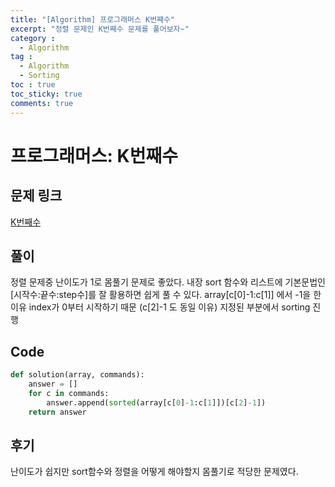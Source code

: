 ```yaml
---
title: "[Algorithm] 프로그래머스 K번째수"
excerpt: "정렬 문제인 K번째수 문제를 풀어보자~"
category :
  - Algorithm
tag :
  - Algorithm
  - Sorting
toc : true
toc_sticky: true
comments: true
---
```


# 프로그래머스: K번째수

## 문제 링크
[K번째수](https://school.programmers.co.kr/learn/courses/30/lessons/42748)

## 풀이
정렬 문제중 난이도가 1로 몸풀기 문제로 좋았다.
내장 sort 함수와 리스트에 기본문법인 [시작수:끝수:step수]를 잘 활용하면 쉽게 풀 수 있다.
array[c[0]-1:c[1]] 에서 -1을 한 이유 index가 0부터 시작하기 때문 (c[2]-1 도 동일 이유)
지정된 부분에서 sorting 진행
 
## Code
```python
def solution(array, commands):
    answer = []
    for c in commands:
        answer.append(sorted(array[c[0]-1:c[1]])[c[2]-1])
    return answer
```


## 후기
난이도가 쉽지만 sort함수와 정렬을 어떻게 해야할지 몸풀기로 적당한 문제였다.